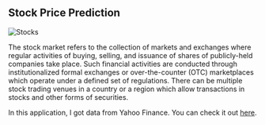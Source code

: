 ## Stock Price Prediction

![Stocks](stocks.jpg)

The stock market refers to the collection of markets and exchanges where regular activities of buying, selling, and issuance of shares of publicly-held companies take place. Such financial activities are conducted through institutionalized formal exchanges or over-the-counter (OTC) marketplaces which operate under a defined set of regulations. There can be multiple stock trading venues in a country or a region which allow transactions in stocks and other forms of securities.

In this application, I got data from Yahoo Finance. You can check it out [here](https://finance.yahoo.com/most-active).





